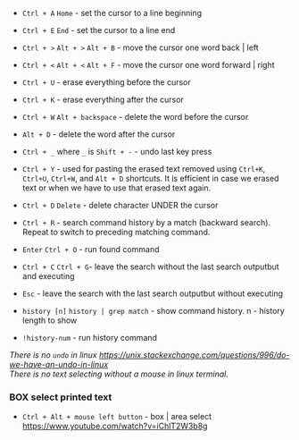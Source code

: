 - `Ctrl + A` `Home` - set the cursor to a line beginning
- `Ctrl + E` `End` - set the cursor to a line end


- `Ctrl + >` `Alt + >` `Alt + B` - move the cursor one word back | left
- `Ctrl + <` `Alt + <` `Alt + F` - move the cursor one word forward | right


- `Ctrl + U` - erase everything before the cursor
- `Ctrl + K` - erase everything after the cursor

- `Ctrl + W` `Alt + backspace` - delete the word before the cursor
- `Alt + D` - delete the word after the cursor

- `Ctrl + _` where `_` is `Shift + -` - undo last key press

- `Ctrl + Y` - used for pasting the erased text removed using `Ctrl+K`, `Ctrl+U`, `Ctrl+W`, and `Alt + D` shortcuts. It is efficient in case we erased text or when we have to use that erased text again.

- `Ctrl + D` `Delete` - delete character UNDER the cursor

- `Ctrl + R` - search command history by a match (backward search). Repeat to switch to preceding matching command.
- `Enter` `Ctrl + O` - run found command
- `Ctrl + C` `Ctrl + G`- leave the search without the last search outputbut and executing
- `Esc` - leave the search with the last search outputbut without executing

- `history [n]` `history | grep match` - show command history. n - history length to show
- `!history-num` - run history command

_There is no `undo` in linux https://unix.stackexchange.com/questions/996/do-we-have-an-undo-in-linux_ \
_There is no text selecting without a mouse in linux terminal._

### BOX select printed text

- `Ctrl + Alt + mouse left button` - box | area select \
  https://www.youtube.com/watch?v=iChlT2W3b8g

